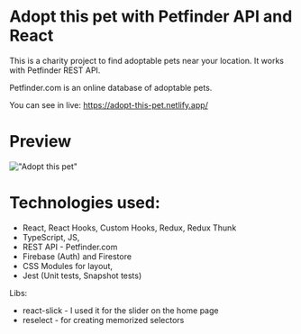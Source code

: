 # Adopt this pet with Petfinder API and React

This is a charity project to find adoptable pets near your location. It works with Petfinder REST API.

Petfinder.com is an online database of adoptable pets.

You can see in live: https://adopt-this-pet.netlify.app/

# Preview
!["Adopt this pet"](http://web-esse.ru/wp-includes/assets/adopt-this-pet-home.png "Adopt this pet")

# Technologies used: 
- React, React Hooks, Custom Hooks, Redux, Redux Thunk
- TypeScript, JS,
- REST API - Petfinder.com
- Firebase (Auth) and Firestore
- CSS Modules for layout,
- Jest (Unit tests, Snapshot tests)

Libs: 
- react-slick - I used it for the slider on the home page
- reselect - for creating memorized selectors
